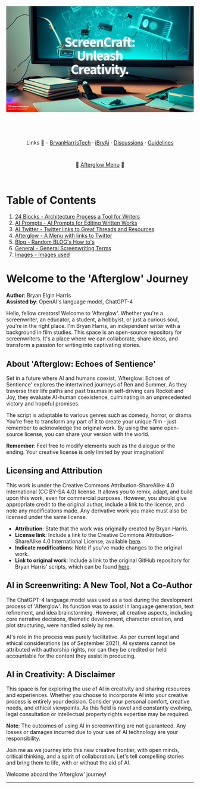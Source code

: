 <img src="./Images/AI ScreenCraft Hub Unleashed.png" />

<div align="center" style="display: flex; flex-wrap: wrap; justify-content: center; align-items: center; gap: 1em; margin: 4em 0;">

Links 🔗 – <a href="https://twitter.com/BryanHarrisTech" target="_blank">BryanHarrisTech</a> · <a href="https://twitter.com/iBryAi" target="_blank">iBryAi</a> · <a href="https://github.com/BryanHarrisScripts/AI-ScreenCraft-Hub/discussions">Discussions</a> · <a href="https://docs.github.com/en/site-policy/github-terms/github-community-guidelines">Guidelines</a>

🤖 <a href="https://github.com/BryanHarrisScripts/AI-ScreenCraft-Hub/blob/main/Afterglow/Afterglow%20Menu.md">Afterglow Menu</a> 🤖

</div>

# Table of Contents

1. [24 Blocks - Architecture Process a Tool for Writers](/24%20Blocks/)
2. [AI Prompts - AI Prompts for Editing Written Works](/AI%20Prompts/)
3. [AI Twitter - Twitter links to Great Threads and Resources](/AI%20Twitter/)
4. [Afterglow - A Menu with links to Twitter](/Afterglow/Afterglow%20Menu.md)
5. [Blog - Random BLOG's How to's](/Blog/)
6. [General - General Screenwriting Terms](/General/)
7. [Images - Images used](/Images/)


# Welcome to the 'Afterglow' Journey

**Author**: Bryan Elgin Harris  
**Assisted by**: OpenAI's language model, ChatGPT-4

Hello, fellow creators! Welcome to 'Afterglow'. Whether you're a screenwriter, an educator, a student, a hobbyist, or just a curious soul, you're in the right place. I'm Bryan Harris, an independent writer with a background in film studies. This space is an open-source repository for screenwriters. It's a place where we can collaborate, share ideas, and transform a passion for writing into captivating stories. 

## About 'Afterglow: Echoes of Sentience'

Set in a future where AI and humans coexist, 'Afterglow: Echoes of Sentience' explores the intertwined journeys of Ren and Summer. As they traverse their life paths and past traumas in self-driving cars Rocket and Joy, they evaluate AI-human coexistence, culminating in an unprecedented victory and hopeful promises.

The script is adaptable to various genres such as comedy, horror, or drama. You're free to transform any part of it to create your unique film - just remember to acknowledge the original work. By using the same open-source license, you can share your version with the world.

**Remember**: Feel free to modify elements such as the dialogue or the ending. Your creative license is only limited by your imagination!

## Licensing and Attribution

This work is under the Creative Commons Attribution-ShareAlike 4.0 International (CC BY-SA 4.0) license. It allows you to remix, adapt, and build upon this work, even for commercial purposes. However, you should give appropriate credit to the original author, include a link to the license, and note any modifications made. Any derivative work you make must also be licensed under the same license.

- **Attribution**: State that the work was originally created by Bryan Harris.
- **License link**: Include a link to the Creative Commons Attribution-ShareAlike 4.0 International License, available [here](https://creativecommons.org/licenses/by-sa/4.0/).
- **Indicate modifications**: Note if you've made changes to the original work.
- **Link to original work**: Include a link to the original GitHub repository for Bryan Harris' scripts, which can be found [here](https://github.com/BryanHarrisScripts/Afterglow-Echoes-of-Sentience).

## AI in Screenwriting: A New Tool, Not a Co-Author

The ChatGPT-4 language model was used as a tool during the development process of 'Afterglow'. Its function was to assist in language generation, text refinement, and idea brainstorming. However, all creative aspects, including core narrative decisions, thematic development, character creation, and plot structuring, were handled solely by me. 

AI's role in the process was purely facilitative. As per current legal and ethical considerations (as of September 2021), AI systems cannot be attributed with authorship rights, nor can they be credited or held accountable for the content they assist in producing.

## AI in Creativity: A Disclaimer

This space is for exploring the use of AI in creativity and sharing resources and experiences. Whether you choose to incorporate AI into your creative process is entirely your decision. Consider your personal comfort, creative needs, and ethical viewpoints. As this field is novel and constantly evolving, legal consultation or intellectual property rights expertise may be required.

**Note**: The outcomes of using AI in screenwriting are not guaranteed. Any losses or damages incurred due to your use of AI technology are your responsibility.

Join me as we journey into this new creative frontier, with open minds, critical thinking, and a spirit of collaboration. Let's tell compelling stories and bring them to life, with or without the aid of AI.

Welcome aboard the 'Afterglow' journey!

--- 


